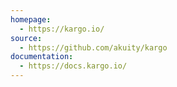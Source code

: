 ```yaml
---
homepage:
  - https://kargo.io/
source:
  - https://github.com/akuity/kargo
documentation:
  - https://docs.kargo.io/
---
```

